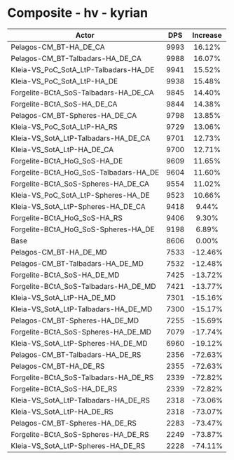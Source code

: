 # Composite - hv - kyrian
| Actor | DPS | Increase |
|---|:---:|:---:|
|Pelagos-CM_BT-HA_DE_CA|9993|16.12%|
|Pelagos-CM_BT-Talbadars-HA_DE_CA|9988|16.07%|
|Kleia-VS_PoC_SotA_LtP-Talbadars-HA_DE|9941|15.52%|
|Kleia-VS_PoC_SotA_LtP-HA_DE|9938|15.48%|
|Forgelite-BCtA_SoS-Talbadars-HA_DE_CA|9845|14.40%|
|Forgelite-BCtA_SoS-HA_DE_CA|9844|14.38%|
|Pelagos-CM_BT-Spheres-HA_DE_CA|9798|13.85%|
|Kleia-VS_PoC_SotA_LtP-HA_RS|9729|13.06%|
|Kleia-VS_SotA_LtP-Talbadars-HA_DE_CA|9701|12.73%|
|Kleia-VS_SotA_LtP-HA_DE_CA|9700|12.71%|
|Forgelite-BCtA_HoG_SoS-HA_DE|9609|11.65%|
|Forgelite-BCtA_HoG_SoS-Talbadars-HA_DE|9604|11.60%|
|Forgelite-BCtA_SoS-Spheres-HA_DE_CA|9554|11.02%|
|Kleia-VS_PoC_SotA_LtP-Spheres-HA_DE|9523|10.66%|
|Kleia-VS_SotA_LtP-Spheres-HA_DE_CA|9418|9.44%|
|Forgelite-BCtA_HoG_SoS-HA_RS|9406|9.30%|
|Forgelite-BCtA_HoG_SoS-Spheres-HA_DE|9198|6.89%|
|Base|8606|0.00%|
|Pelagos-CM_BT-HA_DE_MD|7533|-12.46%|
|Pelagos-CM_BT-Talbadars-HA_DE_MD|7532|-12.48%|
|Forgelite-BCtA_SoS-HA_DE_MD|7425|-13.72%|
|Forgelite-BCtA_SoS-Talbadars-HA_DE_MD|7421|-13.77%|
|Kleia-VS_SotA_LtP-HA_DE_MD|7301|-15.16%|
|Kleia-VS_SotA_LtP-Talbadars-HA_DE_MD|7300|-15.17%|
|Pelagos-CM_BT-Spheres-HA_DE_MD|7255|-15.69%|
|Forgelite-BCtA_SoS-Spheres-HA_DE_MD|7079|-17.74%|
|Kleia-VS_SotA_LtP-Spheres-HA_DE_MD|6960|-19.12%|
|Pelagos-CM_BT-Talbadars-HA_DE_RS|2356|-72.63%|
|Pelagos-CM_BT-HA_DE_RS|2355|-72.63%|
|Forgelite-BCtA_SoS-Talbadars-HA_DE_RS|2339|-72.82%|
|Forgelite-BCtA_SoS-HA_DE_RS|2339|-72.82%|
|Kleia-VS_SotA_LtP-Talbadars-HA_DE_RS|2318|-73.06%|
|Kleia-VS_SotA_LtP-HA_DE_RS|2318|-73.07%|
|Pelagos-CM_BT-Spheres-HA_DE_RS|2283|-73.47%|
|Forgelite-BCtA_SoS-Spheres-HA_DE_RS|2249|-73.87%|
|Kleia-VS_SotA_LtP-Spheres-HA_DE_RS|2228|-74.11%|
